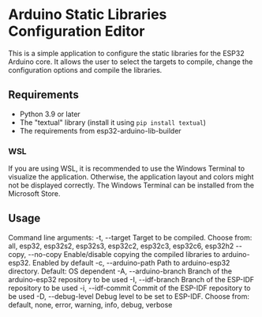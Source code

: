 # Arduino Static Libraries Configuration Editor

This is a simple application to configure the static libraries for the ESP32 Arduino core.
It allows the user to select the targets to compile, change the configuration options and compile the libraries.

## Requirements
  - Python 3.9 or later
  - The "textual" library (install it using `pip install textual`)
  - The requirements from esp32-arduino-lib-builder

### WSL
If you are using WSL, it is recommended to use the Windows Terminal to visualize the application. Otherwise, the application layout and colors might not be displayed correctly.
The Windows Terminal can be installed from the Microsoft Store.

## Usage

Command line arguments:
    -t, --target <target>          Target to be compiled. Choose from: all, esp32, esp32s2, esp32s3, esp32c2, esp32c3, esp32c6, esp32h2
    --copy, --no-copy              Enable/disable copying the compiled libraries to arduino-esp32. Enabled by default
    -c, --arduino-path <path>      Path to arduino-esp32 directory. Default: OS dependent
    -A, --arduino-branch <branch>  Branch of the arduino-esp32 repository to be used
    -I, --idf-branch <branch>      Branch of the ESP-IDF repository to be used
    -i, --idf-commit <commit>      Commit of the ESP-IDF repository to be used
    -D, --debug-level <level>      Debug level to be set to ESP-IDF. Choose from: default, none, error, warning, info, debug, verbose
